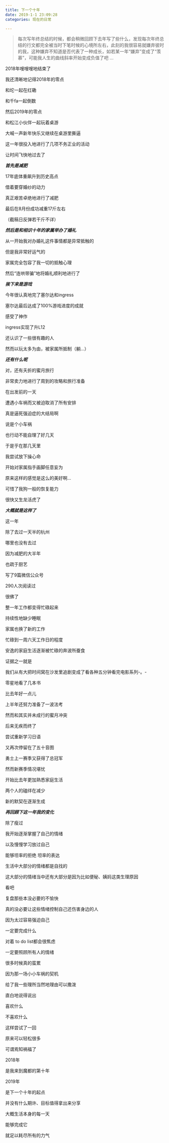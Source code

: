 ```yaml
---
title: 下一个十年
date: 2019-1-1 23:09:28
categories: 现在的日常

---
```


> 每次写年终总结的时候，都会稍微回顾下去年写了些什么，发现每次年终总结的行文都完全被当时下笔时候的心境所左右，此刻的我很容易就嫌弃彼时的我，这种嫌弃不知道是否代表了一种成长，如若某一年“嫌弃”变成了“羡慕”，可能我人生的曲线斜率开始变成负值了吧 ...



2018年嗖嗖嗖地结束了



我还清晰地记得2018年的零点

和坨一起在红磡

和千fa一起倒数



然后2019年的零点

和松江小伙伴一起玩着桌游

大喊一声新年快乐又继续在桌游里撕逼



这一年很投入地进行了几项不务正业的活动

让时间飞快地过去了



***首先是减肥***

17年底体重飙升到历史高点

借着要穿婚纱的动力

真正艰苦卓绝地进行了减肥

最后在8月份成功减重17斤左右

（截稿日反弹若干斤不详）



***然后是和相识十年的家属举办了婚礼***

从一开始我对办婚礼这件事情都是异常抵触的

但是我非常好运气的

家属完全包容了我一切的抵触心理

然后“连哄带骗”地将婚礼顺利地进行了



***挨下来是游戏***

今年很认真地完了塞尔达和ingress

塞尔达最后达成了100%游戏进度的成就

感受了神作



ingress实现了升L12

还认识了一些很有趣的人

然而以玩太多为由，被家属所抵制（躺...）



***还有什么呢***

对，还有夭折的蜜月旅行

非常卖力地进行了周到的攻略和旅行准备

在出发前的一天

遭遇小车祸而又被迫取消了所有安排

真是逼死强迫症的大结局啊



说是个小车祸

也行动不能自理了好几天

于是乎在那几天里

我尝试放下操心命

开始对家属指手画脚任意妄为

原来这样的感觉是这么的美好啊...



可惜了我狗一般的恢复能力

很快又生龙活虎了



***大概就是这样了***

这一年

除了去过一天半的杭州

哪里也没有去过



因为减肥的大半年

也疏于厨艺

写了9篇微信公众号

290人次阅读过

很佛了

整一年工作都变得忙碌起来

持续性地缺少睡眠



家属也换了新的工作

忙碌到一周六天工作日的程度

安逸的家庭生活逐渐被忙碌的奔波所蚕食

证据之一就是

我们从有大把时间窝在沙发里追剧变成了看各种五分钟看完电影系列-。-



零星地看了几本书

比去年好一点儿



上半年还努力准备了一波法考

然而和其实并未成行的蜜月冲突

后来无疾而终了

尝试重新学习日语

又再次停留在了五十音图



勇士上一赛季又获得了总冠军

然而新赛季情况堪忧



开始比去年更加熟悉家庭生活

两个人的磕绊在减少

新的默契在逐渐生成



***再回顾下这一年我的变化***

除了瘦过

我开始逐渐掌握了自己的情绪

以及慢慢学习放过自己

能够坦率的拒绝 坦率的表达



生活中大部分的情绪都是自找的

这大部分的情绪当中还有大部分是因为比如便秘、姨妈这类生理原因

看吧

复盘那些本没必要的不愉快

真的没必要让这些情绪控制自己还伤害身边的人



因为太过容易强迫自己

一定要完成什么

对着 to do list都会很焦虑

一定要照顾所有人的情绪

很多时候真的蛮累



因为那一场小小车祸的契机

给了我一些理所当然地理由可以撒泼

直白地说得说出

喜欢什么

不喜欢什么



这样尝试了一回

原来可以轻松很多

可谓焉知祸福了



2018年

是我来到魔都的第十年



2019年

是下一个十年的起点

并没有什么期许、目标值得拿出来分享



大概生活本身的每一天

能够完成它

就足以耗尽所有的力气